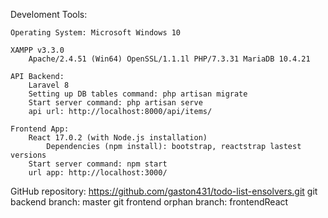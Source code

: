 Develoment Tools:

	Operating System: Microsoft Windows 10

	XAMPP v3.3.0
		Apache/2.4.51 (Win64) OpenSSL/1.1.1l PHP/7.3.31 MariaDB 10.4.21

	API Backend:
		Laravel 8
		Setting up DB tables command: php artisan migrate
		Start server command: php artisan serve
		api url: http://localhost:8000/api/items/

	Frontend App:
		React 17.0.2 (with Node.js installation)	
			Dependencies (npm install): bootstrap, reactstrap lastest versions
		Start server command: npm start
		url app: http://localhost:3000/

GitHub repository: https://github.com/gaston431/todo-list-ensolvers.git
	git backend branch: master
	git frontend orphan branch: frontendReact